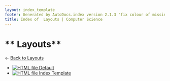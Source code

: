 ```yaml
---
layout: index_template
footer: Generated by AutoDocs.index version 2.1.3 "fix colour of missing files" ⓒ Starwort, 2020
title: Index of  Layouts | Computer Science
---
```


# ** Layouts**

← [Back to  Layouts](..)

- [![HTML file](https://img.icons8.com/windows/512/03dac6/regular-document.png) Default](_layouts/default.html)
- [![HTML file](https://img.icons8.com/windows/512/03dac6/regular-document.png) Index Template](_layouts/index_template.html)
